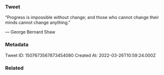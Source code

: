 ### Tweet
“Progress is impossible without change; and those who cannot change their minds cannot change anything.” 

— George Bernard Shaw

### Metadata
Tweet ID: 1507673567873454080
Created At: 2022-03-26T10:59:24.000Z

### Related

